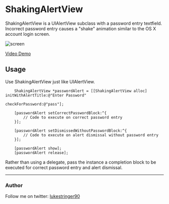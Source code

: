 ShakingAlertView
===================

ShakingAlertView is a UIAlertView subclass with a password entry textfield. Incorrect password entry causes a "shake" animation similar to the OS X account login screen.

![screen](https://github.com/stringer630/ShakingAlertView/blob/master/screens/screen0.png?raw=true)

[Video Demo](https://dl.dropbox.com/u/244003/ShakeAlertView_demo.mov)

## Usage

Use ShakingAlertView just like UIAlertView.

```
    ShakingAlertView *passwordAlert = [[ShakingAlertView alloc] initWithAlertTitle:@"Enter Password"
                                                                        checkForPassword:@"pass"];
    
    [passwordAlert setCorrectPasswordBlock:^{
        // Code to execute on correct password entry
    }];
    
    [passwordAlert setDismissedWithoutPasswordBlock:^{
        // Code to execute on alert dismissal without password entry
    }];
    
    [passwordAlert show];
    [passwordAlert release];
```

Rather than using a delegate, pass the instance a completion block to be executed for correct password entry and alert dismissal.

---

### Author

Follow me on twitter: [lukestringer90](twitter.com/lukestringer90)